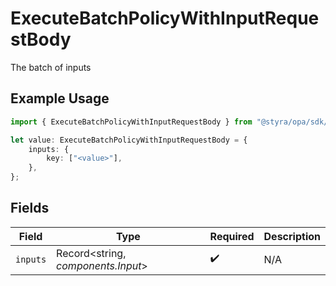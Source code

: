 # ExecuteBatchPolicyWithInputRequestBody

The batch of inputs

## Example Usage

```typescript
import { ExecuteBatchPolicyWithInputRequestBody } from "@styra/opa/sdk/models/operations";

let value: ExecuteBatchPolicyWithInputRequestBody = {
    inputs: {
        key: ["<value>"],
    },
};
```

## Fields

| Field                              | Type                               | Required                           | Description                        |
| ---------------------------------- | ---------------------------------- | ---------------------------------- | ---------------------------------- |
| `inputs`                           | Record<string, *components.Input*> | :heavy_check_mark:                 | N/A                                |